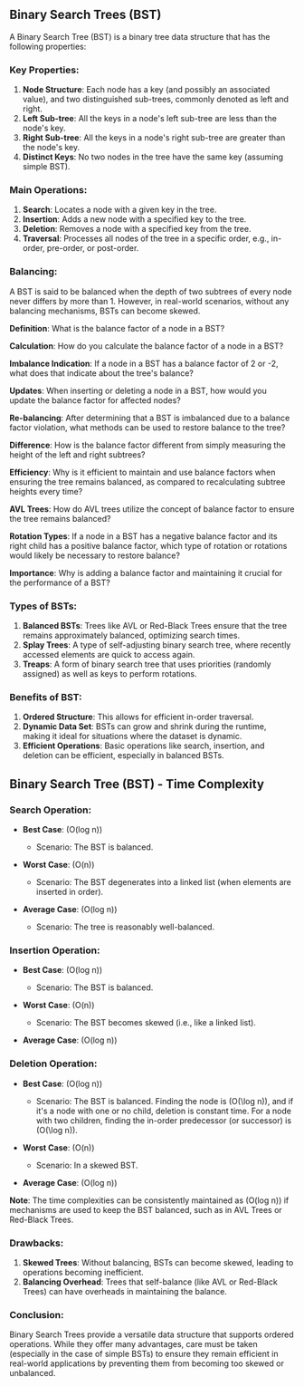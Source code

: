 ## Binary Search Trees (BST)

A Binary Search Tree (BST) is a binary tree data structure that has the following properties:

### Key Properties:

1. **Node Structure**: Each node has a key (and possibly an associated value), and two distinguished sub-trees, commonly denoted as left and right.
2. **Left Sub-tree**: All the keys in a node's left sub-tree are less than the node's key.
3. **Right Sub-tree**: All the keys in a node's right sub-tree are greater than the node's key.
4. **Distinct Keys**: No two nodes in the tree have the same key (assuming simple BST).

### Main Operations:

1. **Search**: Locates a node with a given key in the tree.
2. **Insertion**: Adds a new node with a specified key to the tree.
3. **Deletion**: Removes a node with a specified key from the tree.
4. **Traversal**: Processes all nodes of the tree in a specific order, e.g., in-order, pre-order, or post-order.

### Balancing:

A BST is said to be balanced when the depth of two subtrees of every node never differs by more than 1. However, in real-world scenarios, without any balancing mechanisms, BSTs can become skewed.

**Definition**: What is the balance factor of a node in a BST?

**Calculation**: How do you calculate the balance factor of a node in a BST?

**Imbalance Indication**: If a node in a BST has a balance factor of 2 or -2, what does that indicate about the tree's balance?

**Updates**: When inserting or deleting a node in a BST, how would you update the balance factor for affected nodes?

**Re-balancing**: After determining that a BST is imbalanced due to a balance factor violation, what methods can be used to restore balance to the tree?

**Difference**: How is the balance factor different from simply measuring the height of the left and right subtrees?

**Efficiency**: Why is it efficient to maintain and use balance factors when ensuring the tree remains balanced, as compared to recalculating subtree heights every time?

**AVL Trees**: How do AVL trees utilize the concept of balance factor to ensure the tree remains balanced?

**Rotation Types**: If a node in a BST has a negative balance factor and its right child has a positive balance factor, which type of rotation or rotations would likely be necessary to restore balance?

**Importance**: Why is adding a balance factor and maintaining it crucial for the performance of a BST?

### Types of BSTs:

1. **Balanced BSTs**: Trees like AVL or Red-Black Trees ensure that the tree remains approximately balanced, optimizing search times.
2. **Splay Trees**: A type of self-adjusting binary search tree, where recently accessed elements are quick to access again.
3. **Treaps**: A form of binary search tree that uses priorities (randomly assigned) as well as keys to perform rotations.

### Benefits of BST:

1. **Ordered Structure**: This allows for efficient in-order traversal.
2. **Dynamic Data Set**: BSTs can grow and shrink during the runtime, making it ideal for situations where the dataset is dynamic.
3. **Efficient Operations**: Basic operations like search, insertion, and deletion can be efficient, especially in balanced BSTs.

## Binary Search Tree (BST) - Time Complexity

### Search Operation:
- **Best Case**: \(O(log n)\) 
  - Scenario: The BST is balanced.
  
- **Worst Case**: \(O(n)\) 
  - Scenario: The BST degenerates into a linked list (when elements are inserted in order).

- **Average Case**: \(O(log n)\) 
  - Scenario: The tree is reasonably well-balanced.

### Insertion Operation:
- **Best Case**: \(O(log n)\) 
  - Scenario: The BST is balanced.
  
- **Worst Case**: \(O(n)\) 
  - Scenario: The BST becomes skewed (i.e., like a linked list).
  
- **Average Case**: \(O(log n)\)

### Deletion Operation:
- **Best Case**: \(O(log n)\) 
  - Scenario: The BST is balanced. Finding the node is \(O(\log n)\), and if it's a node with one or no child, deletion is constant time. For a node with two children, finding the in-order predecessor (or successor) is \(O(\log n)\).
  
- **Worst Case**: \(O(n)\) 
  - Scenario: In a skewed BST.
  
- **Average Case**: \(O(log n)\)

**Note**: The time complexities can be consistently maintained as \(O(log n)\) if mechanisms are used to keep the BST balanced, such as in AVL Trees or Red-Black Trees.


### Drawbacks:

1. **Skewed Trees**: Without balancing, BSTs can become skewed, leading to operations becoming inefficient.
2. **Balancing Overhead**: Trees that self-balance (like AVL or Red-Black Trees) can have overheads in maintaining the balance.

### Conclusion:

Binary Search Trees provide a versatile data structure that supports ordered operations. While they offer many advantages, care must be taken (especially in the case of simple BSTs) to ensure they remain efficient in real-world applications by preventing them from becoming too skewed or unbalanced.

